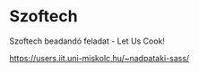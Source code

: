 # Szoftech
Szoftech beadandó feladat - Let Us Cook!

https://users.iit.uni-miskolc.hu/~nadpataki-sass/
